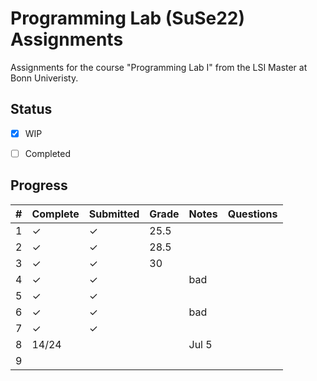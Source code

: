 # Programming Lab (SuSe22) Assignments
Assignments for the course "Programming Lab I" from the LSI Master at Bonn Univeristy.


## Status
- [x] WIP 
- [ ] Completed


## Progress

| #  | Complete | Submitted | Grade | Notes     | Questions    |
|----|----------|-----------|-------|-----------|--------------|
| 1  | &check;  | &check;   | 25.5  |           |              |
| 2  | &check;  | &check;   | 28.5  |           |              |
| 3  | &check;  | &check;   | 30    |           |              |
| 4  | &check;  | &check;   |       |   bad     |              |
| 5  | &check;  | &check;   |       |           |              |
| 6  | &check;  | &check;   |       |   bad     |              |
| 7  | &check;  | &check;   |       |           |              |
| 8  |  14/24   |           |       | Jul 5     |              |
| 9  |          |           |       |           |              |
